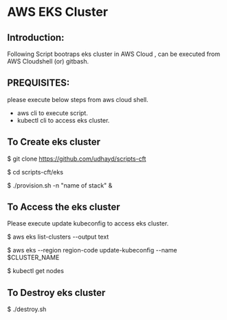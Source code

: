 # AWS EKS Cluster

## Introduction:
Following Script bootraps eks cluster in AWS Cloud , can be executed from AWS Cloudshell (or) gitbash.

## PREQUISITES: 
please execute below steps from aws cloud shell.
- aws cli to execute script.
- kubectl cli to access eks cluster.

## To Create eks cluster
$ git clone https://github.com/udhayd/scripts-cft

$ cd scripts-cft/eks

$ ./provision.sh -n "name of stack" &

## To Access the eks cluster
Please execute update kubeconfig to access eks cluster.

$ aws eks list-clusters --output text

$ aws eks --region region-code update-kubeconfig --name $CLUSTER_NAME

$ kubectl get nodes

## To Destroy eks cluster
$ ./destroy.sh
